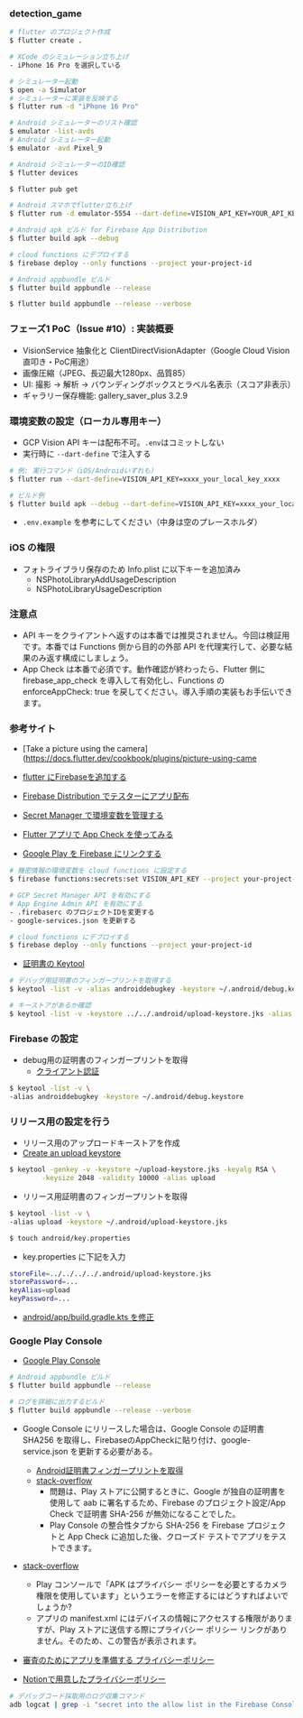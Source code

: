 ### detection_game

```sh
# flutter のプロジェクト作成
$ flutter create .

# XCode のシミュレーション立ち上げ
- iPhone 16 Pro を選択している

# シミュレーター起動
$ open -a Simulator
# シミュレーターに実装を反映する
$ flutter run -d "iPhone 16 Pro"

# Android シミュレーターのリスト確認
$ emulator -list-avds
# Android シミュレーター起動
$ emulator -avd Pixel_9

# Android シミュレーターのID確認
$ flutter devices

$ flutter pub get

# Android スマホでflutter立ち上げ
$ flutter run -d emulator-5554 --dart-define=VISION_API_KEY=YOUR_API_KEY --flavor debug

# Android apk ビルド for Firebase App Distribution
$ flutter build apk --debug

# cloud functions にデプロイする
$ firebase deploy --only functions --project your-project-id

# Android appbundle ビルド
$ flutter build appbundle --release

$ flutter build appbundle --release --verbose
```

### フェーズ1 PoC（Issue #10）: 実装概要
- VisionService 抽象化と ClientDirectVisionAdapter（Google Cloud Vision 直叩き・PoC用途）
- 画像圧縮（JPEG、長辺最大1280px、品質85）
- UI: 撮影 → 解析 → バウンディングボックスとラベル名表示（スコア非表示）
- ギャラリー保存機能: gallery_saver_plus 3.2.9

### 環境変数の設定（ローカル専用キー）
- GCP Vision API キーは配布不可。`.env`はコミットしない
- 実行時に `--dart-define` で注入する

```sh
# 例: 実行コマンド（iOS/Androidいずれも）
$ flutter run --dart-define=VISION_API_KEY=xxxx_your_local_key_xxxx

# ビルド例
$ flutter build apk --debug --dart-define=VISION_API_KEY=xxxx_your_local_key_xxxx
```

- `.env.example` を参考にしてください（中身は空のプレースホルダ）

### iOS の権限
- フォトライブラリ保存のため Info.plist に以下キーを追加済み
  - NSPhotoLibraryAddUsageDescription
  - NSPhotoLibraryUsageDescription

### 注意点

- API キーをクライアントへ返すのは本番では推奨されません。今回は検証用です。本番では Functions 側から目的の外部 API を代理実行して、必要な結果のみ返す構成にしましょう。
- App Check は本番で必須です。動作確認が終わったら、Flutter 側に firebase_app_check を導入して有効化し、Functions の enforceAppCheck: true を戻してください。導入手順の実装もお手伝いできます。


### 参考サイト
- [Take a picture using the camera](https://docs.flutter.dev/cookbook/plugins/picture-using-came

- [flutter にFirebaseを追加する](https://firebase.google.com/docs/flutter/setup?hl=ja&platform=ios)

- [Firebase Distribution でテスターにアプリ配布](https://firebase.google.com/docs/app-distribution/android/distribute-console?hl=ja&_gl=1*1yfpyy*_up*MQ..*_ga*ODAwMjA1NTQzLjE3NTY5OTI3MTg.*_ga_CW55HF8NVT*czE3NTY5OTI3MTgkbzEkZzAkdDE3NTY5OTI3MTgkajYwJGwwJGgw)

- [Secret Manager で環境変数を管理する](https://firebase.google.com/docs/functions/config-env?hl=ja&gen=2nd)

- [Flutter アプリで App Check を使ってみる](https://firebase.google.com/docs/app-check/flutter/default-providers?hl=ja)

- [Google Play を Firebase にリンクする](https://support.google.com/firebase/answer/6392038)

```sh
# 機密情報の環境変数を cloud functions に設定する
$ firebase functions:secrets:set VISION_API_KEY --project your-project-id

# GCP Secret Manager API を有効にする
# App Engine Admin API を有効にする
- .firebaserc のプロジェクトIDを変更する
- google-services.json を更新する

# cloud functions にデプロイする
$ firebase deploy --only functions --project your-project-id
```

- [証明書の Keytool](https://developers.google.com/android/guides/client-auth?hl=ja)
```sh
# デバッグ用証明書のフィンガープリントを取得する
$ keytool -list -v -alias androiddebugkey -keystore ~/.android/debug.keystore

# キーストアがあるか確認
$ keytool -list -v -keystore ../../.android/upload-keystore.jks -alias upload
```

### Firebase の設定

- debug用の証明書のフィンガープリントを取得
  - [クライアント認証](https://developers.google.com/android/guides/client-auth?hl=ja#keytool-certificate)
```sh
$ keytool -list -v \
-alias androiddebugkey -keystore ~/.android/debug.keystore
```

### リリース用の設定を行う

- リリース用のアップロードキーストアを作成
- [Create an upload keystore](https://docs.flutter.dev/deployment/android#create-an-upload-keystore)
```sh
$ keytool -genkey -v -keystore ~/upload-keystore.jks -keyalg RSA \
        -keysize 2048 -validity 10000 -alias upload
```

- リリース用証明書のフィンガープリントを取得

```sh
$ keytool -list -v \
-alias upload -keystore ~/.android/upload-keystore.jks
```

```sh
$ touch android/key.properties
```
- key.properties に下記を入力
```sh
storeFile=../../../../.android/upload-keystore.jks
storePassword=...
keyAlias=upload
keyPassword=...
```

- [android/app/build.gradle.kts を修正](https://github.com/KJMAN678/detection_game/issues/19#issue-3389314083)

### Google Play Console
- [Google Play Console](https://play.google.com/console)

```sh
# Android appbundle ビルド
$ flutter build appbundle --release

# ログを詳細に出力するビルド
$ flutter build appbundle --release --verbose
```

- Google Console にリリースした場合は、Google Console の証明書 SHA256 を取得し、FirebaseのAppCheckに貼り付け、google-service.json を更新する必要がある。
  - [Android証明書フィンガープリントを取得](https://dev.adjust.com/ja/sdk/android/integrations/retrieve-certificate-fingerprints/#from-google-play-console)
  - [stack-overflow](https://stackoverflow.com/questions/79715471/i-am-unable-to-test-my-app-in-closed-testing-because-of-app-check-from-firebase?utm_source=chatgpt.com)
    - 問題は、Play ストアに公開するときに、Google が独自の証明書を使用して aab に署名するため、Firebase のプロジェクト設定/App Check で証明書 SHA-256 が無効になることでした。
    - Play Console の整合性タブから SHA-256 を Firebase プロジェクトと App Check に追加した後、クローズド テストでアプリをテストできます。

- [stack-overflow](https://stackoverflow.com/questions/66653074/how-to-fix-apk-is-using-camera-permissions-that-require-a-privacy-policy-error?utm_source=chatgpt.com)
  - Play コンソールで「APK はプライバシー ポリシーを必要とするカメラ権限を使用しています」というエラーを修正するにはどうすればよいでしょうか?
  - アプリの manifest.xml にはデバイスの情報にアクセスする権限がありますが、Play ストアに送信する際にプライバシー ポリシー リンクがありません。そのため、この警告が表示されます。
- [審査のためにアプリを準備する プライバシーポリシー](https://support.google.com/googleplay/android-developer/answer/9859455?hl=ja#:~:text=%E3%82%92%E6%8F%90%E4%BE%9B%E3%81%99%E3%82%8B-,%E3%83%97%E3%83%A9%E3%82%A4%E3%83%90%E3%82%B7%E3%83%BC%20%E3%83%9D%E3%83%AA%E3%82%B7%E3%83%BC,-%E3%82%A2%E3%83%97%E3%83%AA%E3%81%AE%E3%82%B9%E3%83%88%E3%82%A2)
- [Notionで用意したプライバシーポリシー](https://inky-tea-139.notion.site/26829a2fd70e809993c9d51c7abad7a2?pvs=73)


```sh
# デバッグコード採取用のログ収集コマンド
adb logcat | grep -i "secret into the allow list in the Firebase Console for your project" 
```


